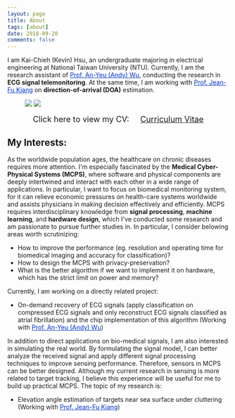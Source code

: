 ```yaml
---
layout: page
title: About
tags: [about]
date: 2018-09-20
comments: false
---
```


I am Kai-Chieh (Kevin) Hsu, an undergraduate majoring in electrical engineering at National Taiwan University (NTU).
Currently, I am the research assistant of <a href="http://access.ee.ntu.edu.tw/" style="color: rgb(0,51,204)">Prof. An-Yeu (Andy) Wu</a>, 
conducting the research in **ECG signal telemonitoring**.
At the same time, I am working with <a href="http://cc.ee.ntu.edu.tw/~jfkiang/" style="color: rgb(0,51,204)">Prof. Jean-Fu Kiang</a> on 
**direction-of-arrival (DOA)** estimation.

<figure class="half">
	<img src="{{base.url}}/assets/img/me-1.jpg" class="img-disappear">
    <img src="{{base.url}}/assets/img/me-2.jpg">
</figure>

<center>
	<span style="font-size: 130%;">
		Click here to view my CV: &nbsp;&nbsp;&nbsp;
	</span> 
	<a href="{{base.url}}/assets/document/CV_190426.pdf" target="_blank" class="btn btn-info">
		<span style="font-size: 130%;">
			Curriculum Vitae
		</span>
	</a>
</center>

## My Interests:
As the worldwide population ages, the healthcare on chronic diseases requires more attention.
I'm especially fascinated by the **Medical Cyber-Physical Systems (MCPS)**, where software and physical components are deeply intertwined and interact with each other in a wide range of
applications.
In particular, I want to focus on biomedical monitoring system, for it can relieve economic pressures on health-care systems worldwide and assists physicians in making decision effectively and efficiently.
MCPS requires interdisciplinary knowledge from **signal processing**, **machine learning**, and **hardware design**, 
which I've conducted some research and am passionate to pursue further studies in.
In particular, I consider belowing areas worth scrutinizing:
- How to improve the performance (eg. resolution and operating time for biomedical imaging and accuracy for classification)?
- How to design the MCPS with privacy-preservation?
- What is the better algorithm if we want to implement it on hardware, which has the strict limit on power and memory?

Currently, I am working on a directly related project:
- On-demand recovery of ECG signals (apply classification on compressed ECG signals and only reconstruct ECG signals classified as atrial fibrillation) and the chip implementation of this algorithm
(Working with <a href="http://access.ee.ntu.edu.tw/" style="color: rgb(0,51,204)">Prof. An-Yeu (Andy) Wu</a>)

In addition to direct applications on bio-medical signals, I am also interested in simulating the real world. 
By formulating the signal model, I can better analyze the received signal and apply different signal processing techniques to improve sensing performance.
Therefore, sensors in MCPS can be better designed.
Although my current research in sensing is more related to target tracking, 
I believe this experience will be useful for me to build up practical MCPS.
The topic of my research is:
- Elevation angle estimation of targets near sea surface under cluttering (Working with <a href="http://cc.ee.ntu.edu.tw/~jfkiang/" style="color: rgb(0,51,204)">Prof. Jean-Fu Kiang</a>)




